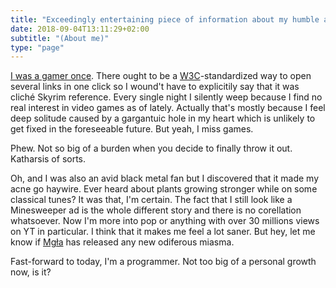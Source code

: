 ```yaml
---
title: "Exceedingly entertaining piece of information about my humble and awe-inspiring persona"
date: 2018-09-04T13:11:29+02:00
subtitle: "(About me)"
type: "page"
---
```

[I was a gamer once](https://steamcommunity.com/id/izdwuut/recommended). There ought to be a [W3C](https://www.w3.org/)-standardized way to open several links in one click so I wound't have to explicitily say that it was cliché Skyrim reference. Every single night I silently weep because I find no real interest in video games as of lately. Actually that's mostly because I feel deep solitude caused by a gargantuic hole in my heart which is unlikely to get fixed in the foreseeable future. But yeah, I miss games.

Phew. Not so big of a burden when you decide to finally throw it out. Katharsis of sorts.

Oh, and I was also an avid black metal fan but I discovered that it made my acne go haywire. Ever heard about plants growing stronger while on some classical tunes? It was that, I'm certain. The fact that I still look like a Minesweeper ad is the whole different story and there is no corellation whatsoever. Now I'm more into pop or anything with over 30 millions views on YT in particular. I think that it makes me feel a lot saner. But hey, let me know if [Mgła](https://www.youtube.com/watch?v=Dt5_hI3ySCw) has released any new odiferous miasma. 


Fast-forward to today, I'm a programmer. Not too big of a personal growth now, is it?
